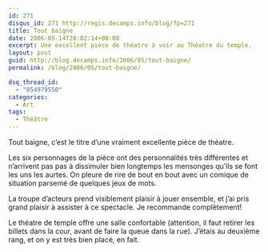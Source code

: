 ```yaml
---
id: 271
disqus_id: 271 http://regis.decamps.info/blog/?p=271
title: Tout baigne
date: 2006-05-14T20:02:14+00:00
excerpt: Une excellent pièce de théatre à voir au Théatre du temple.
layout: post
guid: http://blog.decamps.info/2006/05/tout-baigne/
permalink: /blog/2006/05/tout-baigne/

dsq_thread_id:
  - "854979550"
categories:
  - Art
tags:
  - Théâtre
---
```

Tout baigne, c’est le titre d’une vraiment excellente pièce de théatre.

Les six personnages de la pièce ont des personnalités très différentes et n’arrivent pas pas à dissimuler bien longtemps les mensonges qu’ils se font les uns les aurtes. On pleure de rire de bout en bout avec un comique de situation parsemé de quelques jeux de mots.
  
La troupe d’acteurs prend visiblement plaisir à jouer ensemble, et j’ai pris grand plaisir à assister à ce spectacle. Je recommande complètement!

Le théatre de temple offre une salle confortable (attention, il faut retirer les billets dans la cour, avant de faire la queue dans la rue). J’étais au deuxième rang, et on y est très bien placé, en fait.

